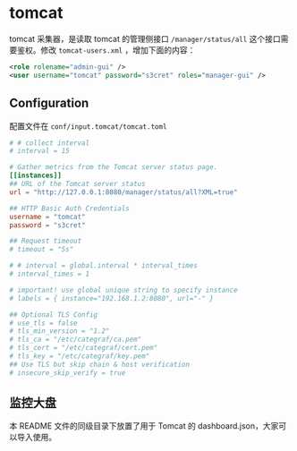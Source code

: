 # tomcat

tomcat 采集器，是读取 tomcat 的管理侧接口 `/manager/status/all` 这个接口需要鉴权。修改 `tomcat-users.xml` ，增加下面的内容：

```xml
<role rolename="admin-gui" />
<user username="tomcat" password="s3cret" roles="manager-gui" />
```

## Configuration

配置文件在 `conf/input.tomcat/tomcat.toml`

```toml
# # collect interval
# interval = 15

# Gather metrics from the Tomcat server status page.
[[instances]]
## URL of the Tomcat server status
url = "http://127.0.0.1:8080/manager/status/all?XML=true"

## HTTP Basic Auth Credentials
username = "tomcat"
password = "s3cret"

## Request timeout
# timeout = "5s"

# # interval = global.interval * interval_times
# interval_times = 1

# important! use global unique string to specify instance
# labels = { instance="192.168.1.2:8080", url="-" }

## Optional TLS Config
# use_tls = false
# tls_min_version = "1.2"
# tls_ca = "/etc/categraf/ca.pem"
# tls_cert = "/etc/categraf/cert.pem"
# tls_key = "/etc/categraf/key.pem"
## Use TLS but skip chain & host verification
# insecure_skip_verify = true
```

## 监控大盘

本 README 文件的同级目录下放置了用于 Tomcat 的 dashboard.json，大家可以导入使用。